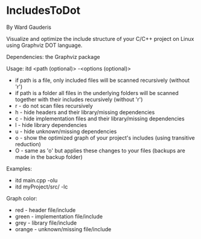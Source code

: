 # IncludesToDot

By Ward Gauderis

Visualize and optimize the include structure of your C/C++ project on Linux using Graphviz DOT language.

Dependencies: the Graphviz package

Usage: itd <path (optional)> -<options (optional)>
- if path is a file, only included files will be scanned recursively (without 'r')
- if path is a folder all files in the underlying folders will be scanned together with their includes recursively (without 'r')
- r - do not scan files recursively
- h - hide headers and their library/missing dependencies
- c - hide implementation files and their library/missing dependencies
- l - hide library dependencies
- u - hide unknown/missing dependencies
- o - show the optimized graph of your project's includes (using transitive reduction)
- O - same as 'o' but applies these changes to your files (backups are made in the backup folder)

Examples:   
- itd main.cpp -olu
- itd myProject/src/ -lc
            
Graph color:
- red - header file/include
- green - implementation file/include
- grey - library file/include
- orange - unknown/missing file/include
